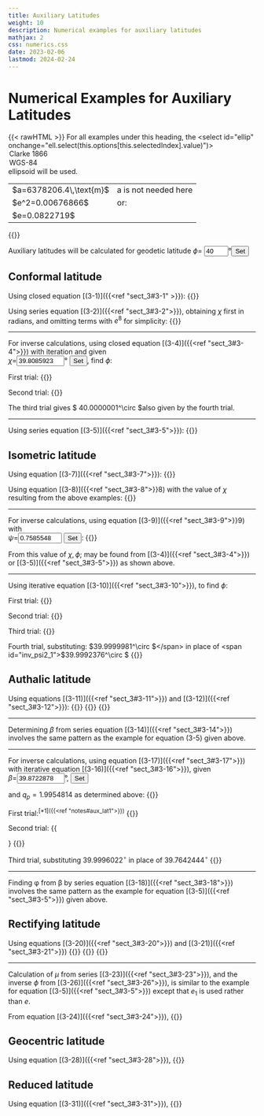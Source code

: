 ```yaml
---
title: Auxiliary Latitudes
weight: 10
description: Numerical examples for auxiliary latitudes
mathjax: 2
css: numerics.css
date: 2023-02-06
lastmod: 2024-02-24
---
```

<script src="../js/format.js"> </script>
<script src="../js/aux_lat.js"> </script>

# Numerical Examples for Auxiliary Latitudes
{{< rawHTML >}}
For all examples under this heading, the <select id="ellip" onchange="ell.select(this.options[this.selectedIndex].value)")>
      <option value="0" selected>Clarke 1866</option>
      <option value="1">WGS-84</option>
    </select>
    ellipsoid will be used.

<table>
<tr>
  <td id="ellip_a">$a=6378206.4\,\text{m}$</td>
  <td>a is not needed here</td>
</tr>
<tr>
  <td id="ellip_e2">$e^2=0.00676866$</td>
  <td>or:</td>  
</tr>
<tr>
  <td id="ellip_e">$e=0.0822719$</td>
  <td></td>
</tr>
</table>
{{</rawHTML>}}

Auxiliary latitudes will be calculated for geodetic latitude $\phi =$ <input id="phi_in" value="40" size="3">&deg;<input type="button" value="Set" onclick="ell.set_phi()">

## Conformal latitude
Using closed equation [(3-1)]({{<ref "sect_3#3-1" >}}):
{{<math div="chi_lat">}}
\eqalign{
  \chi =& 2\arctan\{\tan{(45^\circ + 40^\circ/2)}[(1-0.0822719\sin{40^\circ})/(1+0.0822719 \cr
        & \sin{40^\circ})]^{0.0822719/2}\}-90^\circ \cr
        =& 2\arctan\{ 2.1445069 [0.8995456]^{0.0822719/2} \} -90^\circ \cr
        =& 2\arctan(2.1351882) - 90^\circ \cr
        =& 2\times 64.9042961^\circ - 90^\circ \cr
        =& 39.8085922^\circ
}
{{</math>}}   

Using series equation [(3-2)]({{<ref "sect_3#3-2">}}), obtaining $\chi$ first in radians, and omitting terms with $e^8$ for simplicity:
{{<math div="chi_lat1">}}
\eqalign{
    \chi =& 40^\circ\times\pi/180^\circ-(0.0067687 + 5 \times 0.0067687^2/24 + 3 \times 0.0067687^3/32)\times \sin(2\times 40^\circ)+ \cr
          & (5 \times 0.0067687^2/48 + 7 \times 0.0067687^3/80)\times \sin(4\times 40^\circ)- \cr
          & (13 \times 0.0067687^3/480) \times \sin(6\times 40^\circ) \cr
          =& 0.6981317 - (0.0033891)\times 0.9848078 \cr
          & (0.0000048)\times 0.3420201 - (0.0000000)\times (-0.8660254) \cr
          =& 0.6947910\;\textrm{radian} = 39.8085923^\circ
}
{{</math>}}

----

For inverse calculations, using closed equation [(3-4)]({{<ref "sect_3#3-4">}}) with iteration and given  
$\chi$=<input id="chi_in" value="39.8085923" size="9">&deg; <input type="button" value="Set" onclick="ell.set_inv_chi()">, find $\phi$:

First trial:
{{<math div="inv_chi1">}}
\eqalign{
\phi =& 2\arctan\{\tan (45^\circ+ 39.8085923^\circ/2) [(1+0.0822719\sin 39.8085923^\circ)/ \cr
      & (1-0.0822719\sin 39.8085923^\circ)]^{0.0822719/2} \} - 90^\circ \cr
      =& 2\arctan\{2.1351882 [1.1112023]^{0.0411359} \} - 90^\circ \cr
      =& 129.9992367^\circ - 90^\circ \cr
      =& 39.9992367^\circ
}
{{</math>}}

Second trial:
{{<math div="inv_chi2">}}
\eqalign{
\phi =& 2\arctan\{ \tan (45^\circ+ 39.8085923^\circ/2) [(1+0.0822719\sin{39.9992367^\circ}/ \cr
        & (1-0.0822719\sin{39.9992367^\circ})]^{0.0411359}\}-90^\circ \cr
      =& 2\arctan(129.9999971^\circ)-90^\circ = 39.9999971^\circ
}
{{</math>}}

The third trial gives <span id="inv_chi3">$ 40.0000001^\circ $</span>also given by the fourth trial.

----
Using series equation [(3-5)]({{<ref "sect_3#3-5">}}):
{{<math div="inv_chi_ser">}}
\eqalign{
\phi =& 39.8085923^\circ\times \pi/180^\circ \cr
      & +(0.0822719^2/2 + 5\times 0.0822719^4/24 + 0.0822719^6/12)\sin(2\times 39.8085923^\circ) \cr
      &+ (7\times 0.0822719^4/48 + 29\times0.0822719^6/240)\sin(4\times 39.8085923^\circ) \cr
      &+ (7\times 0.0822719^6/120) \sin(6\times39.8085923^\circ) \cr
     =& 0.6947910 + (0.0033939)\times 0.9836256 \cr
      &+ (0.0000067)\times 0.3545461 \cr
      &+ (0.0000000)\times (-0.8558300) \cr
     =& 0.6981317\;\text{radian} = 40.0000001^\circ
}
{{</math>}}

## Isometric latitude
Using equation [(3-7)]({{<ref "sect_3#3-7">}}):
{{<math div="psi">}}
\eqalign{
\psi =& \ln\{\tan(45^\circ+40^\circ/2)[ (1-0.0822719\sin(40^\circ)/(1+0.0822719\sin(40^\circ)]^{0.0822719/2} \} \cr
      =& \ln2.1351882 \cr
      =& 0.7585548 
}
{{</math>}}

Using equation [(3-8)]({{<ref "sect_3#3-8">}}8) with the value of $\chi$ resulting from the above examples:
{{<math div="psi1">}}
\eqalign{
\psi =& \ln\tan(45^\circ + 39.8085923^\circ/2) \cr
     =& \ln(2.1351882) \cr
     =& 0.7585548 
}
{{</math>}}

---
For inverse calculations, using equation [(3-9)]({{<ref "sect_3#3-9">}}9) with  
$\psi$=<input id="psi_in" value="0.7585548" size="8"> <input type="button" value="Set" onclick="ell.set_inv_psi()">:
{{<math div="inv_psi">}} \begin{align}
  \chi &= 2\arctan\mathrm{e}^{0.7585548} - 90^\circ \\
       &= 2\arctan(2.1351882) - 90^\circ \\
       &= 39.8085933^\circ
  \end{align}
{{</math>}}

From this value of $\chi, \phi$; may be found from [(3-4)]({{<ref "sect_3#3-4">}}) or [(3-5)]({{<ref "sect_3#3-5">}}) as shown above.

---
Using iterative equation [(3-10)]({{<ref "sect_3#3-10">}}), to find $\phi$:

First trial:
{{<math div="inv_psi1">}}
\eqalign{
\phi &= 2\arctan\mathsf{e}^{0.7585548} - 90^\circ \cr
      &= 39.8085933^\circ \text{, just as above}
}
{{</math>}}

Second trial:
{{<math div="inv_psi2">}}
\eqalign{
\phi =& 2\arctan\mathrm{e}^{0.7585548}[(1+0.0822719\sin 39.8085933^\circ)/(1-0.0822719 \cr
        & \sin 39.8085933^\circ)]^{0.0822719/2} - 90^\circ \cr
      =& 2\arctan (2.1351882\times 1.0043469) - 90^ \circ \\
      =& 39.9992376^\circ
}
{{</math>}}

Third trial:
{{<math div="inv_psi3">}}
\eqalign{
\phi =& 2\arctan\mathrm{e}^{0.7585548}[(1+0.0822719\sin 39.9992376^\circ)/(1-0.0822719 \cr
        & \sin 39.9992376^\circ)]^{0.0822719/2} - 90^\circ \cr
      =& 39.9999981^\circ
}
{{</math>}}

Fourth trial, substituting: <span id="inv_psi3_1">$39.9999981^\circ $</span> in place of <span id="inv_psi2_1">$39.9992376^\circ $</span>
{{<math div="inv_psi4">}}
  \phi=40.0000011^\circ
{{</math>}}

## Authalic latitude
Using equations [(3-11)]({{<ref "sect_3#3-11">}}) and [(3-12)]({{<ref "sect_3#3-12">}}):
{{<math div="q">}}
\eqalign{
q =& (1-0.0067687)\{ \sin40^\circ/(1-0.0067687\sin^240^\circ)- \cr
    & [1/(2\times0.0822719)]\ln[(1-0.0822719\sin40^\circ)/(1+0.0822719\sin40^\circ)]\} \cr
  =& 0.9932313\;(0.6445903 - 6.0774092\ln 0.8995456) \cr
  =& 1.2792602
}
{{</math>}}
{{<math div="qp">}}
\eqalign{
\beta =& \arcsin(1.2792602/1.9954814) \cr
        =& \arcsin(0.6410785) \cr
        =& 39.8722878^\circ
}
{{</math>}}
{{<math div="beta">}}
\eqalign{
\beta =& \arcsin(1.2792602/1.9954814) \cr
        =& \arcsin(0.6410785) \cr
        =& 39.8722878^\circ
}
{{</math>}}

---
Determining $\beta$ from series equation [(3-14)]({{<ref "sect_3#3-14">}}) involves the same pattern as the example for equation (3-5) given above.

---
For inverse calculations, using equation [(3-17)]({{<ref "sect_3#3-17">}}) with iterative equation [(3-16)]({{<ref "sect_3#3-16">}}), given  
$\beta$=<input id="beta_in" value="39.8722878" size="9">&deg;, <input type="button" value="Set" onclick="ell.set_inv_beta()">
  
and <span id="qp_value">$q_p = 1.9954814$</span> as determined above:
{{<math div="inv_beta0">}}\begin{align}
  q &= 1.9954814\sin39.8722878^\circ \\
    &= 1.2792603
  \end{align}
{{</math>}}

First trial:<sup>[*1]({{<ref "notes#aux_lat1">}})</sup><a name="noteref1"></a>
{{<math div="inv_beta1">}}
\eqalign{
\phi &= \arcsin(1.2792602/2) \cr
      &= 39.7642444^\circ
}
{{</math>}}

Second trial:
{{<math div="inv_beta2">}}
\eqalign{
\phi =& 39.7642444^\circ + (180^\circ/\pi)\{[(1-0.0067687\sin^2 39.7642444^\circ)^2/(2\cos 39.7642444^\circ)] \cr
        & [1.2792602/(1-0.0067687) - \sin 39.7642444^\circ/ (1-0.0067687\sin^2 39.7642444^\circ) \cr
        &+[1/(2\times0.0822719)]\ln[(1-0.0822719\sin39.7642444^\circ) \cr
        &/(1+0.0822719\sin39.7642444^\circ))]]\} \cr
      =& 39.9996022^\circ

}
{{</math>}}

Third trial, substituting <span id="inv_beta3a">$39.9996022^\circ$</span> in place of <span id="inv_beta3b">$39.7642444^\circ$</span>
{{<math div="inv_beta3">}}
  \phi=40.0000000^\circ
{{</math>}}

---
Finding &phi; from &beta; by series equation [(3-18)]({{<ref "sect_3#3-18">}}) involves the same pattern as the example for equation [(3-5)]({{<ref "sect_3#3-5">}}) given above.

## Rectifying latitude
Using equations [(3-20)]({{<ref "sect_3#3-20">}}) and [(3-21)]({{<ref "sect_3#3-21">}})
{{<math div="M">}}
\eqalign{
M =&a[(1-0.0067687/4-3\times 0.0067687^2/64 - 5\times 0.0067687^3/256)\times 40^\circ\times\pi/180^\circ \cr
   &-(3\times 0.0067687/8+3\times 0.0067687^2/32 +45\times0.0067687^3/1024)\sin(2\times40^\circ) \cr
   &+(15\times 0.0067687^2/256 +45\times 0.0067687^3/1024)\sin(4\times 40^\circ) \cr
   &-(35\times 0.0067687^3/3072)\sin(6\times40^\circ)] \cr
  =&a[0.9983057\times 0.6981317 - 0.0025426\times\sin 80^\circ] + 0.0000027\sin 160^\circ \cr
   &-0.0000000\times \sin240^\circ \cr
  =& 0.6944458a
}
{{</math>}}
{{<math div="Mp">}}
  M_p = 1.5681349a, \text{using \( 90^\circ \) in place of \( 40^\circ \) in the above example.}
{{</math>}}
{{<math div="mu">}}
  \mu = 90^\circ\times 0.6944458a/1.5681349a = 39.8563451^\circ
{{</math>}}

---
Calculation of $\mu$ from series [(3-23)]({{<ref "sect_3#3-23">}}), and the inverse $\phi$ from [(3-26)]({{<ref "sect_3#3-26">}}), is similar to the example for equation [(3-5)]({{<ref "sect_3#3-5">}}) except that $e_1$ is used rather than $e$. 

From equation [(3-24)]({{<ref "sect_3#3-24">}}),
{{<math div="e1">}}
\eqalign{
e_1 &= [1-(1-0.0067687)^{1/2}]/[1+(1-0.0067687)^{1/2}] \cr
    &= 0.001697916
}
{{</math>}}

## Geocentric latitude
Using equation [(3-28)]({{<ref "sect_3#3-28">}}),
{{<math div="phig">}}
\eqalign{
\phi_g &= \arctan[(1-0.0067687)\tan 40^\circ] \cr
      &= 39.8085032^\circ
}
{{</math>}}

## Reduced latitude
Using equation [(3-31)]({{<ref "sect_3#3-31">}}),
{{<math div="eta">}}
\eqalign{
\eta &= \arctan[(1-0.0067687)^{1/2}\tan 40^\circ] \cr
      &= 39.9042229^\circ
}
{{</math>}}
  